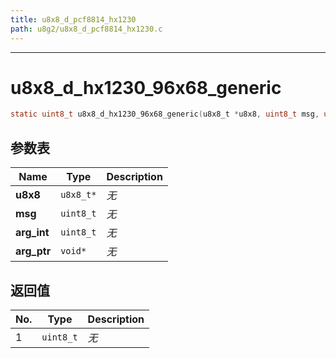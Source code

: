 ```yaml
---
title: u8x8_d_pcf8814_hx1230
path: u8g2/u8x8_d_pcf8814_hx1230.c
---
```

--------------------------------------------------
# u8x8_d_hx1230_96x68_generic

```c
static uint8_t u8x8_d_hx1230_96x68_generic(u8x8_t *u8x8, uint8_t msg, uint8_t arg_int, void *arg_ptr)
```


## 参数表

Name | Type | Description
-----|------|--------------
**u8x8**|`u8x8_t*`| *无*
**msg**|`uint8_t`| *无*
**arg_int**|`uint8_t`| *无*
**arg_ptr**|`void*`| *无*

## 返回值

No. | Type | Description
----|------|--------------
1 |`uint8_t`| *无*


